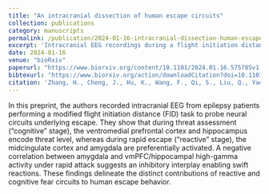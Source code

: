```yaml
---
title: "An intracranial dissection of human escape circuits"
collection: publications
category: manuscripts
permalink: /publication/2024-01-16-intracranial-dissection-human-escape-circuits
excerpt: 'Intracranial EEG recordings during a flight initiation distance task reveal distinct roles of reactive and cognitive fear circuits in human escape behavior.'
date: 2024-01-16
venue: "bioRxiv"
paperurl: "https://www.biorxiv.org/content/10.1101/2024.01.16.575785v1.full.pdf"
bibtexurl: "https://www.biorxiv.org/action/downloadCitation?doi=10.1101/2024.01.16.575785&format=bibtex"
citation: 'Zhang, H., Cheng, J., Hu, K., Wang, F., Qi, S., Liu, Q., Yao, Y., Mobbs, D., & Wu, H. (2024). "An intracranial dissection of human escape circuits." bioRxiv, 2024.01.16.575785.'
---
```

In this preprint, the authors recorded intracranial EEG from epilepsy patients performing a modified flight initiation distance (FID) task to probe neural circuits underlying escape. They show that during threat assessment (“cognitive” stage), the ventromedial prefrontal cortex and hippocampus encode threat level, whereas during rapid escape (“reactive” stage), the midcingulate cortex and amygdala are preferentially activated. A negative correlation between amygdala and vmPFC/hippocampal high-gamma activity under rapid attack suggests an inhibitory interplay enabling swift reactions. These findings delineate the distinct contributions of reactive and cognitive fear circuits to human escape behavior.
